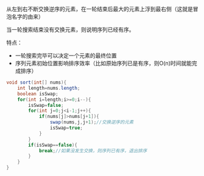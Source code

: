 从左到右不断交换逆序的元素，在一轮结束后最大的元素上浮到最右侧（这就是冒泡名字的由来）

当一轮搜索结束没有交换元素，则说明序列已经有序。

特点：

+ 一轮搜索完毕可以决定一个元素的最终位置
+ 序列元素初始位置影响排序效率（比如原始序列已是有序，则O(n)时间就能完成排序）

```java
void sort(int[] nums){
    int length=nums.length;
    boolean isSwap;
    for(int i=length;i>=0;i--){
        isSwap=false;
        for(int j=0;j<i-1;j++){
            if(nums[j]>nums[j+1]){
                swap(nums,j,j+1);//交换逆序的元素
                isSwap=true;
            }
        }
        if(isSwap==false){
            break;//如果没发生交换，则序列已有序，退出排序
        }
    }
}

```